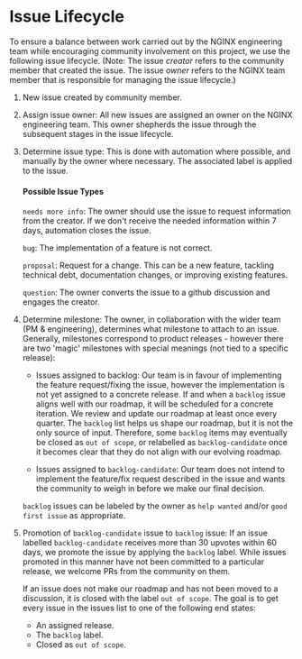 # Issue Lifecycle

To ensure a balance between work carried out by the NGINX engineering team while encouraging community involvement on this project, we use the following issue lifecycle. (Note: The issue *creator* refers to the community member that created the issue. The issue *owner* refers to the NGINX team member that is responsible for managing the issue lifecycle.)

1. New issue created by community member.


2. Assign issue owner: All new issues are assigned an owner on the NGINX engineering team. This owner shepherds the issue through the subsequent stages in the issue lifecycle.


3. Determine issue type: This is done with automation where possible, and manually by the owner where necessary. The associated label is applied to the issue.
   #### Possible Issue Types
   `needs more info`: The owner should use the issue to request information from the creator. If we don't receive the needed information within 7 days, automation closes the issue.

   `bug`: The implementation of a feature is not correct.

   `proposal`: Request for a change. This can be a new feature, tackling technical debt, documentation changes, or improving existing features.

   `question`: The owner converts the issue to a github discussion and engages the creator.


4. Determine milestone: The owner, in collaboration with the wider team (PM & engineering), determines what milestone to attach to an issue. Generally, milestones correspond to product releases - however there are two 'magic' milestones with special meanings (not tied to a specific release):

   - Issues assigned to backlog: Our team is in favour of implementing the feature request/fixing the issue, however the implementation is not yet assigned to a concrete release. If and when a `backlog` issue aligns well with our roadmap, it will be scheduled for a concrete iteration. We review and update our roadmap at least once every quarter. The `backlog` list helps us shape our roadmap, but it is not the only source of input. Therefore, some `backlog` items may eventually be closed as `out of scope`, or relabelled as `backlog-candidate` once it becomes clear that they do not align with our evolving roadmap.

   - Issues assigned to `backlog-candidate`: Our team does not intend to implement the feature/fix request described in the issue and wants the community to weigh in before we make our final decision.

    `backlog` issues can be labeled by the owner as `help wanted` and/or `good first issue` as appropriate.


5. Promotion of `backlog-candidate` issue to `backlog` issue: If an issue labelled `backlog-candidate` receives more than 30 upvotes within 60 days, we promote the issue by applying the `backlog` label. While issues promoted in this manner have not been committed to a particular release, we welcome PRs from the community on them.

   If an issue does not make our roadmap and has not been moved to a discussion, it is closed with the label `out of scope`. The goal is to get every issue in the issues list to one of the following end states:

   - An assigned release.
   - The `backlog` label.
   - Closed as `out of scope`.
